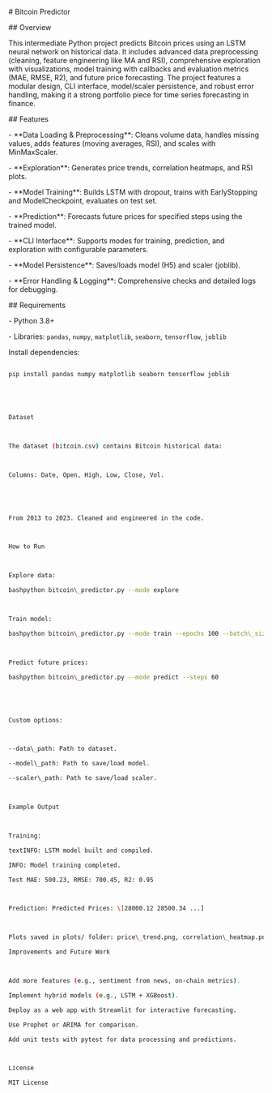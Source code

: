\# Bitcoin Predictor



\## Overview

This intermediate Python project predicts Bitcoin prices using an LSTM neural network on historical data. It includes advanced data preprocessing (cleaning, feature engineering like MA and RSI), comprehensive exploration with visualizations, model training with callbacks and evaluation metrics (MAE, RMSE, R2), and future price forecasting. The project features a modular design, CLI interface, model/scaler persistence, and robust error handling, making it a strong portfolio piece for time series forecasting in finance.



\## Features

\- \*\*Data Loading \& Preprocessing\*\*: Cleans volume data, handles missing values, adds features (moving averages, RSI), and scales with MinMaxScaler.

\- \*\*Exploration\*\*: Generates price trends, correlation heatmaps, and RSI plots.

\- \*\*Model Training\*\*: Builds LSTM with dropout, trains with EarlyStopping and ModelCheckpoint, evaluates on test set.

\- \*\*Prediction\*\*: Forecasts future prices for specified steps using the trained model.

\- \*\*CLI Interface\*\*: Supports modes for training, prediction, and exploration with configurable parameters.

\- \*\*Model Persistence\*\*: Saves/loads model (H5) and scaler (joblib).

\- \*\*Error Handling \& Logging\*\*: Comprehensive checks and detailed logs for debugging.



\## Requirements

\- Python 3.8+

\- Libraries: `pandas`, `numpy`, `matplotlib`, `seaborn`, `tensorflow`, `joblib`



Install dependencies:

```bash

pip install pandas numpy matplotlib seaborn tensorflow joblib





Dataset



The dataset (bitcoin.csv) contains Bitcoin historical data:



Columns: Date, Open, High, Low, Close, Vol.





From 2013 to 2023. Cleaned and engineered in the code.



How to Run



Explore data:

bashpython bitcoin\_predictor.py --mode explore



Train model:

bashpython bitcoin\_predictor.py --mode train --epochs 100 --batch\_size 64 --test\_size 0.1



Predict future prices:

bashpython bitcoin\_predictor.py --mode predict --steps 60





Custom options:



--data\_path: Path to dataset.

--model\_path: Path to save/load model.

--scaler\_path: Path to save/load scaler.



Example Output



Training:

textINFO: LSTM model built and compiled.

INFO: Model training completed.

Test MAE: 500.23, RMSE: 700.45, R2: 0.95



Prediction: Predicted Prices: \[28000.12 28500.34 ...]



Plots saved in plots/ folder: price\_trend.png, correlation\_heatmap.png, rsi\_plot.png, predictions.png.

Improvements and Future Work



Add more features (e.g., sentiment from news, on-chain metrics).

Implement hybrid models (e.g., LSTM + XGBoost).

Deploy as a web app with Streamlit for interactive forecasting.

Use Prophet or ARIMA for comparison.

Add unit tests with pytest for data processing and predictions.



License

MIT License



